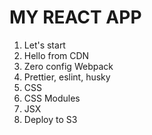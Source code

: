# MY REACT APP

1.  Let's start
2.  Hello from CDN
3.  Zero config Webpack
4.  Prettier, eslint, husky
5.  CSS
6.  CSS Modules
7.  JSX
8.  Deploy to S3
